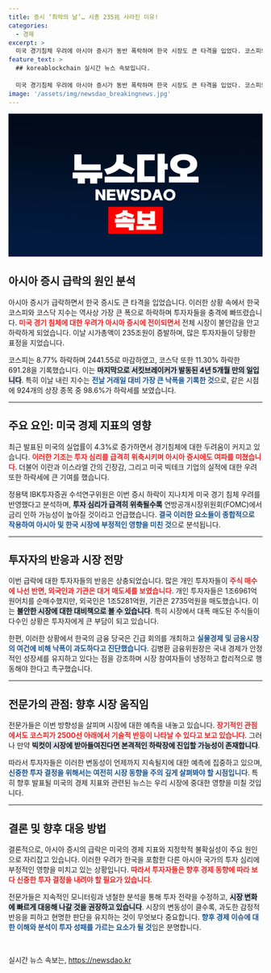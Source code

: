 ```yaml
---
title: 증시 ‘최악의 날’… 시총 235兆 사라진 이유!
categories:
  - 경제
excerpt: >
  미국 경기침체 우려에 아시아 증시가 동반 폭락하며 한국 시장도 큰 타격을 입었다. 코스피와 코스닥 양 지수는 역사적 하락폭을 기록하고, 하루 만에 235조원이 증발하는 등 투자자들의 혼란이 가중되고 있다.
feature_text: >
  ## koreablockchain 실시간 뉴스 속보입니다.

  미국 경기침체 우려에 아시아 증시가 동반 폭락하며 한국 시장도 큰 타격을 입었다. 코스피와 코스닥 양 지수는 역사적 하락폭을 기록하고, 하루 만에 235조원이 증발하는 등 투자자들의 혼란이 가중되고 있다.
image: '/assets/img/newsdao_breakingnews.jpg'
---
```


<p><img src="/assets/img/newsdao_breakingnews.jpg" alt="koreablockchain 속보" /></p>

<h2 data-ke-size="size26">아시아 증시 급락의 원인 분석</h2>

<p data-ke-size="size16">아시아 증시가 급락하면서 한국 증시도 큰 타격을 입었습니다. 이러한 상황 속에서 한국 코스피와 코스닥 지수는 역사상 가장 큰 폭으로 하락하며 투자자들을 충격에 빠뜨렸습니다. <b><span style="color: #ee2323;">미국 경기 침체에 대한 우려가 아시아 증시에 전이되면서</span></b> 전체 시장이 불안감을 안고 하락하게 되었습니다. 이날 시가총액이 235조원이 증발하며, 많은 투자자들이 당황한 표정을 지었습니다.</p>

<p data-ke-size="size16">코스피는 8.77% 하락하며 2441.55로 마감하였고, 코스닥 또한 11.30% 하락한 691.28을 기록했습니다. 이는 <b><span style="background-color: #21538527;">마지막으로 서킷브레이커가 발동된 4년 5개월 만의 일입니다</span></b>. 특히 이날 내린 지수는 <b><span style="color: #1a5490;">전날 거래일 대비 가장 큰 낙폭을 기록한 것</span></b>으로, 같은 시점에 924개의 상장 종목 중 98.6%가 하락세를 보였습니다.</p>

<hr>

<h2 data-ke-size="size26">주요 요인: 미국 경제 지표의 영향</h2>

<p data-ke-size="size16">최근 발표된 미국의 실업률이 4.3%로 증가하면서 경기침체에 대한 두려움이 커지고 있습니다. <b><span style="color: #ee2323;">이러한 기조는 투자 심리를 급격히 위축시키며 아시아 증시에도 여파를 미쳤습니다</span></b>. 더불어 이란과 이스라엘 간의 긴장감, 그리고 미국 빅테크 기업의 실적에 대한 우려 또한 하락세에 큰 기여를 했습니다.</p>

<p data-ke-size="size16">정용택 IBK투자증권 수석연구위원은 이번 증시 하락이 지나치게 미국 경기 침체 우려를 반영했다고 분석하며, <b><span style="background-color: #21538527;">투자 심리가 급격히 위축될수록</span></b> 연방공개시장위원회(FOMC)에서 금리 인하 가능성이 높아질 것이라고 언급했습니다. <b><span style="color: #1a5490;">결국 이러한 요소들이 종합적으로 작용하여 아시아 및 한국 시장에 부정적인 영향을 미친 것</span></b>으로 분석됩니다.</p>

<hr>

<h2 data-ke-size="size26">투자자의 반응과 시장 전망</h2>

<p data-ke-size="size16">이번 급락에 대한 투자자들의 반응은 상충되었습니다. 많은 개인 투자자들이 <b><span style="color: #ee2323;">주식 매수에 나선 반면, 외국인과 기관은 대거 매도세를 보였습니다</span></b>. 개인 투자자들은 1조6961억원어치를 순매수했지만, 외국인은 1조5281억원, 기관은 2735억원을 매도했습니다. 이는 <b><span style="background-color: #21538527;">불안한 시장에 대한 대비책으로 볼 수 있습니다</span></b>. 특히 시장에서 대폭 매도된 주식들이 다수인 상황은 투자자에게 큰 부담이 되고 있습니다.</p>

<p data-ke-size="size16">한편, 이러한 상황에서 한국의 금융 당국은 긴급 회의를 개최하고 <b><span style="color: #1a5490;">실물경제 및 금융시장의 여건에 비해 낙폭이 과도하다고 진단했습니다</span></b>. 김병환 금융위원장은 국내 경제가 안정적인 성장세를 유지하고 있다는 점을 강조하며 시장 참여자들이 냉정하고 합리적으로 행동해야 한다고 촉구했습니다.</p>

<hr>

<h2 data-ke-size="size26">전문가의 관점: 향후 시장 움직임</h2>

<p data-ke-size="size16">전문가들은 이번 방향성을 살피며 시장에 대한 예측을 내놓고 있습니다. <b><span style="color: #ee2323;">장기적인 관점에서도 코스피가 2500선 아래에서 기술적 반등이 나타날 수 있다고 보고 있습니다</span></b>. 그러나 만약 <b><span style="background-color: #21538527;">빅컷이 시장에 받아들여진다면 본격적인 하락장에 진입할 가능성이 존재합니다</span></b>.</p>

<p data-ke-size="size16">따라서 투자자들은 이러한 변동성이 언제까지 지속될지에 대한 예측에 집중하고 있으며, <b><span style="color: #1a5490;">신중한 투자 결정을 위해서는 여전히 시장 동향을 주의 깊게 살펴봐야 할 시점입니다</span></b>. 특히 향후 발표될 미국의 경제 지표와 관련된 뉴스는 우리 시장에 중대한 영향을 미칠 것입니다.</p>

<hr>

<h2 data-ke-size="size26">결론 및 향후 대응 방법</h2>

<p data-ke-size="size16">결론적으로, 아시아 증시의 급락은 미국의 경제 지표와 지정학적 불확실성이 주요 원인으로 자리잡고 있습니다. 이러한 우려가 한국을 포함한 다른 아시아 국가의 투자 심리에 부정적인 영향을 미치고 있는 상황입니다. <b><span style="color: #ee2323;">따라서 투자자들은 향후 경제 동향에 따라 보다 신중한 투자 결정을 내려야 할 필요가 있습니다</span></b>.</p>

<p data-ke-size="size16">전문가들은 지속적인 모니터링과 냉철한 분석을 통해 투자 전략을 수정하고, <b><span style="background-color: #21538527;">시장 변화에 빠르게 대응해 나갈 것을 권장하고 있습니다</span></b>. 시장의 변동성이 클수록, 과도한 감정적 반응을 피하고 현명한 판단을 유지하는 것이 무엇보다 중요합니다. <b><span style="color: #1a5490;">향후 경제 이슈에 대한 이해와 분석이 투자 성패를 가르는 요소가 될 것</span></b>임은 분명합니다.</p>

<p data-ke-size="size16">&nbsp;</p>
실시간 뉴스 속보는, <a href="https://newsdao.kr" rel="dofollow">https://newsdao.kr</a>


